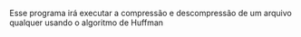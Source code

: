 Esse programa irá executar a compressão e descompressão de um arquivo qualquer usando o algoritmo de Huffman

